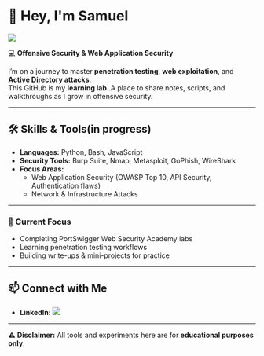 # 👋 Hey, I'm Samuel

<a href="https://www.linkedin.com/in/samuel-omondeagbon-8b2411253?lipi=urn%3Ali%3Apage%3Ad_flagship3_profile_view_base_contact_details%3BkdYaPCmyRhqZi1a6wS26Fw%3D%3D"><img src="https://img.shields.io/badge/-LinkedIn-0072b1?&style=for-the-badge&logo=linkedin&logoColor=white" /></a>

💻 **Offensive Security & Web Application Security**

I’m on a journey to master **penetration testing**, **web exploitation**, and **Active Directory attacks**.  
This GitHub is my **learning lab** .A place to share notes, scripts, and walkthroughs as I grow in offensive security.

---

## 🛠 Skills & Tools(in progress)
- **Languages:** Python, Bash, JavaScript
- **Security Tools:** Burp Suite, Nmap, Metasploit, GoPhish, WireShark
- **Focus Areas:**
  - Web Application Security (OWASP Top 10, API Security, Authentication flaws)
  - Network & Infrastructure Attacks

---

### 🚀 Current Focus
- Completing PortSwigger Web Security Academy labs  
- Learning penetration testing workflows  
- Building write-ups & mini-projects for practice

---

## 📫 Connect with Me
- **LinkedIn:** <a href="https://www.linkedin.com/in/samuel-omondeagbon-8b2411253?lipi=urn%3Ali%3Apage%3Ad_flagship3_profile_view_base_contact_details%3BkdYaPCmyRhqZi1a6wS26Fw%3D%3D"><img src="https://img.shields.io/badge/-LinkedIn-0072b1?&style=for-the-badge&logo=linkedin&logoColor=white" /></a>


---

⚠️ **Disclaimer:** All tools and experiments here are for **educational purposes only**.
